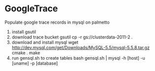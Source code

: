 # GoogleTrace
Populate google trace records in mysql on palmetto

1. install gsutil
2. download trace bucket
   gsutil cp -r gs://clusterdata-2011-2 .
3. download and install mysql
   wget http://dev.mysql.com/get/Downloads/MySQL-5.5/mysql-5.5.8.tar.gz
   cmake .
   make
4. run gensql.sh to create tables
   bash gensql.sh | mysql -h [host] -u [uname] -p [database]
 

